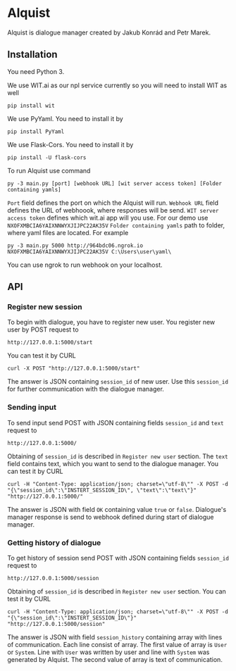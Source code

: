 Alquist
=======
Alquist is dialogue manager created by Jakub Konrád and Petr Marek.

## Installation
You need Python 3. 

We use WIT.ai as our npl service currently so you will need to install WIT as well

	pip install wit
	
We use PyYaml. You need to install it by

    pip install PyYaml

We use Flask-Cors. You need to install it by

    pip install -U flask-cors

To run Alquist use command

	py -3 main.py [port] [webhook URL] [wit server access token] [Folder containing yamls]
``Port`` field defines the port on which the Alquist will run.
``Webhook URL`` field defines the URL of webhoook, where responses will be send.
``WIT server access token`` defines which wit.ai app will you use. For our demo use ``NXOFXMBCIA6YAIXNNWYXJIJPC22AK35V``
``Folder containing yamls`` path to folder, where yaml files are located.
For example

	py -3 main.py 5000 http://964bdc06.ngrok.io NXOFXMBCIA6YAIXNNWYXJIJPC22AK35V C:\Users\user\yaml\
You can use ngrok to run webhook on your localhost.

## API
### Register new session
To begin with dialogue, you have to register new user. You register new user by POST request to 

	http://127.0.0.1:5000/start
You can test it by CURL

	curl -X POST "http://127.0.0.1:5000/start"
The answer is JSON containing ``session_id`` of new user. Use this ``session_id`` for further communication with the dialogue manager.

### Sending input
To send input send POST with JSON containing fields ``session_id`` and ``text`` request to

	http://127.0.0.1:5000/
Obtaining of ``session_id`` is described in ``Register new user`` section. The ``text`` field contains text, which you want to send to the dialogue manager.
You can test it by CURL

    curl -H "Content-Type: application/json; charset=\"utf-8\"" -X POST -d "{\"session_id\":\"INSTERT_SESSION_ID\", \"text\":\"text\"}" "http://127.0.0.1:5000/"
The answer is JSON with field ``OK`` containing value ``true`` or ``false``. Dialogue's manager response is send to webhook defined during start of dialogue manager.


### Getting history of dialogue
To get history of session send POST with JSON containing fields ``session_id`` request to

    http://127.0.0.1:5000/session
Obtaining of ``session_id`` is described in ``Register new user`` section.
You can test it by CURL

    curl -H "Content-Type: application/json; charset=\"utf-8\"" -X POST -d "{\"session_id\":\"INSTERT_SESSION_ID\"}" "http://127.0.0.1:5000/session"
The answer is JSON with field ``session_history`` containing array with lines of communication. Each line consist of array. The first value of array is ``User`` or ``System``. Line with ``User`` was written by user and line with ``System`` was generated by Alquist. The second value of array is
text of communication.